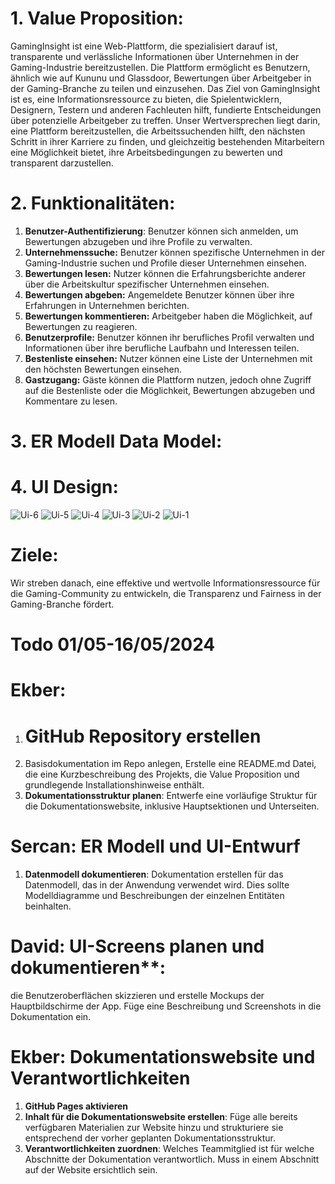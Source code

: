 # 1. Value Proposition:

GamingInsight ist eine Web-Plattform, die spezialisiert darauf ist, transparente und verlässliche Informationen über Unternehmen in der Gaming-Industrie bereitzustellen. Die Plattform ermöglicht es Benutzern, ähnlich wie auf Kununu und Glassdoor, Bewertungen über Arbeitgeber in der Gaming-Branche zu teilen und einzusehen. Das Ziel von GamingInsight ist es, eine Informationsressource zu bieten, die Spielentwicklern, Designern, Testern und anderen Fachleuten hilft, fundierte Entscheidungen über potenzielle Arbeitgeber zu treffen. Unser Wertversprechen liegt darin, eine Plattform bereitzustellen, die Arbeitssuchenden hilft, den nächsten Schritt in ihrer Karriere zu finden, und gleichzeitig bestehenden Mitarbeitern eine Möglichkeit bietet, ihre Arbeitsbedingungen zu bewerten und transparent darzustellen.

# 2. Funktionalitäten:

1. **Benutzer-Authentifizierung**: Benutzer können sich anmelden, um Bewertungen abzugeben und ihre Profile zu verwalten.
2. **Unternehmenssuche:** Benutzer können spezifische Unternehmen in der Gaming-Industrie suchen und Profile dieser Unternehmen einsehen.
3. **Bewertungen lesen:** Nutzer können die Erfahrungsberichte anderer über die Arbeitskultur spezifischer Unternehmen einsehen.
4. **Bewertungen abgeben:** Angemeldete Benutzer können über ihre Erfahrungen in Unternehmen berichten.
5. **Bewertungen kommentieren:** Arbeitgeber haben die Möglichkeit, auf Bewertungen zu reagieren.
6. **Benutzerprofile:** Benutzer können ihr berufliches Profil verwalten und Informationen über ihre berufliche Laufbahn und Interessen teilen.
7. **Bestenliste einsehen:** Nutzer können eine Liste der Unternehmen mit den höchsten Bewertungen einsehen.
8. **Gastzugang:** Gäste können die Plattform nutzen, jedoch ohne Zugriff auf die Bestenliste oder die Möglichkeit, Bewertungen abzugeben und Kommentare zu lesen.

# 3. ER Modell Data Model:



# 4. UI Design:

![Ui-6](https://github.com/ektotheo/Project-GamingInsight/assets/138446648/ef88ed53-ffce-49a1-8ff7-f4c5b3093911)
![Ui-5](https://github.com/ektotheo/Project-GamingInsight/assets/138446648/4f9ae9a8-7491-4846-a0a2-0ea7b4b379c6)
![Ui-4](https://github.com/ektotheo/Project-GamingInsight/assets/138446648/3ca71482-892b-4720-9bb4-0fa727e7f5c5)
![Ui-3](https://github.com/ektotheo/Project-GamingInsight/assets/138446648/70c049f0-d22f-479d-8207-b4f1d2204062)
![Ui-2](https://github.com/ektotheo/Project-GamingInsight/assets/138446648/8050df81-d350-47f6-8fea-7958df2951e1)
![Ui-1](https://github.com/ektotheo/Project-GamingInsight/assets/138446648/19899f63-9b5f-4923-85b3-e1f5e682a800)

# Ziele:

Wir streben danach, eine effektive und wertvolle Informationsressource für die Gaming-Community zu entwickeln, die Transparenz und Fairness in der Gaming-Branche fördert.


# Todo 01/05-16/05/2024

# Ekber:
1. # GitHub Repository erstellen
2. Basisdokumentation im Repo anlegen, Erstelle eine README.md Datei, die eine Kurzbeschreibung des Projekts, die Value Proposition und grundlegende Installationshinweise enthält.
3. **Dokumentationsstruktur planen**: Entwerfe eine vorläufige Struktur für die Dokumentationswebsite, inklusive Hauptsektionen und Unterseiten.

# Sercan: ER Modell und UI-Entwurf
1. **Datenmodell dokumentieren**:  Dokumentation erstellen für das Datenmodell, das in der Anwendung verwendet wird. Dies sollte Modelldiagramme und Beschreibungen der einzelnen Entitäten beinhalten.

# David: UI-Screens planen und dokumentieren**: 
die Benutzeroberflächen skizzieren und erstelle Mockups der Hauptbildschirme der App. Füge eine Beschreibung und Screenshots in die Dokumentation ein.

# Ekber: Dokumentationswebsite und Verantwortlichkeiten
1. **GitHub Pages aktivieren**
2. **Inhalt für die Dokumentationswebsite erstellen**: Füge alle bereits verfügbaren Materialien zur Website hinzu und strukturiere sie entsprechend der vorher geplanten Dokumentationsstruktur.
3. **Verantwortlichkeiten zuordnen**: Welches Teammitglied ist für welche Abschnitte der Dokumentation verantwortlich. Muss in einem Abschnitt auf der Website ersichtlich sein.
